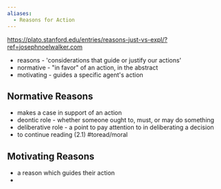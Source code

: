 ```yaml
---
aliases:
  - Reasons for Action
---
```

https://plato.stanford.edu/entries/reasons-just-vs-expl/?ref=josephnoelwalker.com

- reasons - 'considerations that guide or justify our actions'
- normative - "in favor" of an action, in the abstract
- motivating - guides a specific agent's action
## Normative Reasons
- makes a case in support of an action
- deontic role - whether someone ought to, must, or may do something
- deliberative role - a point to pay attention to in deliberating a decision
- to continue reading (2.1) #toread/moral 
## Motivating Reasons
- a reason which guides their action
- 
